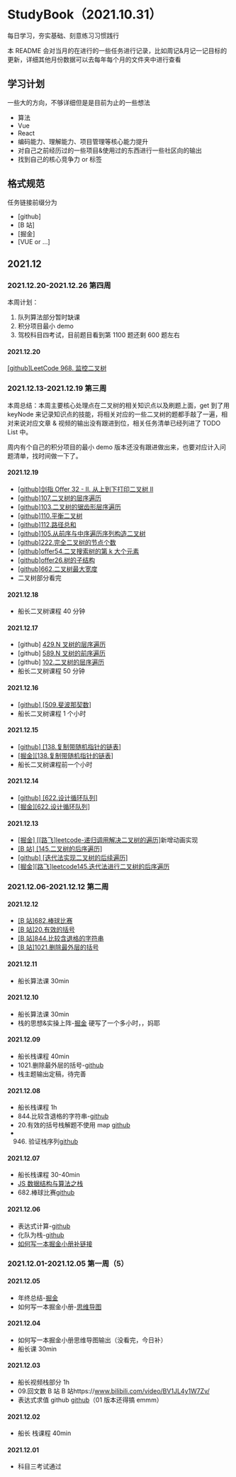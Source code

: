 # StudyBook（2021.10.31）

每日学习，夯实基础、刻意练习习惯践行

本 README 会对当月的在进行的一些任务进行记录，比如周记&月记一记目标的更新，详细其他月份数据可以去每年每个月的文件夹中进行查看

## 学习计划

一些大的方向，不够详细但是是目前为止的一些想法

- 算法
- Vue
- React
- 编码能力、理解能力、项目管理等核心能力提升
- 对自己之前经历过的一些项目&使用过的东西进行一些社区向的输出
- 找到自己的核心竞争力 or 标签

## 格式规范

任务链接前缀分为

- [github]
- [B 站]
- [掘金]
- [VUE or ...]

## 2021.12

### 2021.12.20-2021.12.26 第四周

本周计划：

1. 队列算法部分暂时缺课
2. 积分项目最小 demo
3. 驾校科目四考试，目前题目看到第 1100 题还剩 600 题左右

#### 2021.12.20

[[github]LeetCode 968. 监控二叉树](https://github.com/MMmaXingXing/Algorithm/blob/master/968.%E7%9B%91%E6%8E%A7%E4%BA%8C%E5%8F%89%E6%A0%91.js)

### 2021.12.13-2021.12.19 第三周

本周总结：本周主要核心处理点在二叉树的相关知识点以及刷题上面，get 到了用 keyNode 来记录知识点的技能，将相关对应的一些二叉树的题都手敲了一遍，相对来说对应文章 & 视频的输出没有跟进到位，相关任务清单已经列进了 TODO List 中。

周内有个自己的积分项目的最小 demo 版本还没有跟进做出来，也要对应计入问题清单，找时间做一下了。

#### 2021.12.19

- [[github]剑指 Offer 32 - II. 从上到下打印二叉树 II](https://github.com/MMmaXingXing/Algorithm/blob/master/offer32II-%E4%BB%8E%E4%B8%8A%E5%88%B0%E4%B8%8B%E6%89%93%E5%8D%B0%E4%BA%8C%E5%8F%89%E6%A0%91.js)
- [[github]107.二叉树的层序遍历](https://github.com/MMmaXingXing/Algorithm/blob/master/107.%E4%BA%8C%E5%8F%89%E6%A0%91%E7%9A%84%E5%B1%82%E5%BA%8F%E9%81%8D%E5%8E%86-ii.js)
- [[github]103.二叉树的锯齿形层序遍历](https://github.com/MMmaXingXing/Algorithm/blob/master/103.%E4%BA%8C%E5%8F%89%E6%A0%91%E7%9A%84%E9%94%AF%E9%BD%BF%E5%BD%A2%E5%B1%82%E5%BA%8F%E9%81%8D%E5%8E%86.js)
- [[github]110.平衡二叉树](https://github.com/MMmaXingXing/Algorithm/blob/master/110.%E5%B9%B3%E8%A1%A1%E4%BA%8C%E5%8F%89%E6%A0%91.js)
- [[github]112.路径总和](https://github.com/MMmaXingXing/Algorithm/blob/master/112.%E8%B7%AF%E5%BE%84%E6%80%BB%E5%92%8C.js)
- [[github]105.从前序与中序遍历序列构造二叉树](https://github.com/MMmaXingXing/Algorithm/blob/master/105.%E4%BB%8E%E5%89%8D%E5%BA%8F%E4%B8%8E%E4%B8%AD%E5%BA%8F%E9%81%8D%E5%8E%86%E5%BA%8F%E5%88%97%E6%9E%84%E9%80%A0%E4%BA%8C%E5%8F%89%E6%A0%91.js)
- [[github]222.完全二叉树的节点个数](https://github.com/MMmaXingXing/Algorithm/blob/master/222.%E5%AE%8C%E5%85%A8%E4%BA%8C%E5%8F%89%E6%A0%91%E7%9A%84%E8%8A%82%E7%82%B9%E4%B8%AA%E6%95%B0.js)
- [[github]offer54.二叉搜索树的第 k 大个元素](https://github.com/MMmaXingXing/Algorithm/blob/master/offer54.%E4%BA%8C%E5%8F%89%E6%90%9C%E7%B4%A2%E6%A0%91%E7%9A%84%E7%AC%ACk%E5%A4%A7%E4%B8%AA%E5%85%83%E7%B4%A0-%E4%B8%AD%E5%BA%8F%E9%81%8D%E5%8E%86.js)
- [[github]offer26.树的子结构](https://github.com/MMmaXingXing/Algorithm/blob/master/offer26.%E6%A0%91%E7%9A%84%E5%AD%90%E7%BB%93%E6%9E%84.js)
- [[github]662.二叉树最大宽度](https://github.com/MMmaXingXing/Algorithm/blob/master/662.%E4%BA%8C%E5%8F%89%E6%A0%91%E6%9C%80%E5%A4%A7%E5%AE%BD%E5%BA%A6.js)
- 二叉树部分看完

#### 2021.12.18

- 船长二叉树课程 40 分钟

#### 2021.12.17

- [github] [429.N 叉树的层序遍历](https://github.com/MMmaXingXing/Algorithm/blob/master/429.n-%E5%8F%89%E6%A0%91%E7%9A%84%E5%B1%82%E5%BA%8F%E9%81%8D%E5%8E%86.js)
- [github] [589.N 叉树的前序遍历](https://github.com/MMmaXingXing/Algorithm/blob/master/589.n-%E5%8F%89%E6%A0%91%E7%9A%84%E5%89%8D%E5%BA%8F%E9%81%8D%E5%8E%86.js)
- [github] [102.二叉树的层序遍历](https://github.com/MMmaXingXing/Algorithm/blob/master/102.%E4%BA%8C%E5%8F%89%E6%A0%91%E7%9A%84%E5%B1%82%E5%BA%8F%E9%81%8D%E5%8E%86.js)
- 船长二叉树课程 50 分钟

#### 2021.12.16

- [[github] [509.斐波那契数]](https://github.com/MMmaXingXing/Algorithm/blob/master/509.%E6%96%90%E6%B3%A2%E9%82%A3%E5%A5%91%E6%95%B0.js)
- 船长二叉树课程 1 个小时

#### 2021.12.15

- [[github] [138.复制带随机指针的链表]](https://github.com/MMmaXingXing/Algorithm/blob/master/138.%E5%A4%8D%E5%88%B6%E5%B8%A6%E9%9A%8F%E6%9C%BA%E6%8C%87%E9%92%88%E7%9A%84%E9%93%BE%E8%A1%A8.js)
- [[掘金][138.复制带随机指针的链表]](https://juejin.cn/post/7041590299394572301/)
- 船长二叉树课程前一个小时

#### 2021.12.14

- [[github] [622.设计循环队列]](https://github.com/MMmaXingXing/Algorithm/blob/master/622.%E8%AE%BE%E8%AE%A1%E5%BE%AA%E7%8E%AF%E9%98%9F%E5%88%97.js)
- [[掘金][622.设计循环队列]](https://juejin.cn/post/7041222137582977031/)

#### 2021.12.13

- [[掘金] [[路飞]leetcode-递归调用解决二叉树的遍历]](https://juejin.cn/post/7031514895333982221/)新增动画实现
- [[B 站] [145.二叉树的后序遍历]](https://www.bilibili.com/video/BV1pY411W7Gm/)
- [[github] [迭代法实现二叉树的后续遍历]](https://github.com/MMmaXingXing/Algorithm/blob/master/145.%E4%BA%8C%E5%8F%89%E6%A0%91%E7%9A%84%E5%90%8E%E5%BA%8F%E9%81%8D%E5%8E%86-%E8%BF%AD%E4%BB%A3%E6%B3%95.js)
- [[掘金][路飞]leetcode145.迭代法进行二叉树的后序遍历](https://juejin.cn/post/7040786675055722509/)

### 2021.12.06-2021.12.12 第二周

#### 2021.12.12

- [[B 站]682.棒球比赛](https://www.bilibili.com/video/BV1334y197QS/)
- [[B 站]20.有效的括号](https://www.bilibili.com/video/BV15i4y1d7Zy/)
- [[B 站]844.比较含退格的字符串](https://www.bilibili.com/video/BV1nR4y1x7X1/)
- [[B 站]1021.删除最外层的括号](https://www.bilibili.com/video/BV1444y1E73M/)

#### 2021.12.11

- 船长算法课 30min

#### 2021.12.10

- 船长算法课 30min
- 栈的思想&实操上阵-[掘金](https://juejin.cn/post/7039690975748292645) 硬写了一个多小时，，妈耶

#### 2021.12.09

- 船长栈课程 40min
- 1021.删除最外层的括号-[github](https://github.com/MMmaXingXing/Algorithm/blob/master/1021.%E5%88%A0%E9%99%A4%E6%9C%80%E5%A4%96%E5%B1%82%E7%9A%84%E6%8B%AC%E5%8F%B7.js)
- 栈主题输出定稿，待完善

#### 2021.12.08

- 船长栈课程 1h
- 844.比较含退格的字符串-[github](https://github.com/MMmaXingXing/Algorithm/blob/master/844.%E6%AF%94%E8%BE%83%E5%90%AB%E9%80%80%E6%A0%BC%E7%9A%84%E5%AD%97%E7%AC%A6%E4%B8%B2.js)
- 20.有效的括号栈解题不使用 map [github](https://github.com/MMmaXingXing/Algorithm/blob/master/20.%E6%9C%89%E6%95%88%E7%9A%84%E6%8B%AC%E5%8F%B7-%E6%A0%88%E6%80%9D%E8%B7%AF.js)
- 946. 验证栈序列[github](https://github.com/MMmaXingXing/Algorithm/blob/master/946.%E9%AA%8C%E8%AF%81%E6%A0%88%E5%BA%8F%E5%88%97.js)

#### 2021.12.07

- 船长栈课程 30-40min
- [JS 数据结构与算法之栈](https://juejin.cn/post/7038597723821441031/)
- 682.棒球比赛[github](https://github.com/MMmaXingXing/Algorithm/blob/master/682.%E6%A3%92%E7%90%83%E6%AF%94%E8%B5%9B.js)

#### 2021.12.06

- 表达式计算-[github](https://github.com/MMmaXingXing/Algorithm/blob/master/224.%E5%9F%BA%E6%9C%AC%E8%AE%A1%E7%AE%97%E5%99%A8-%E4%BA%8C%E5%8F%89%E6%A0%91%E6%80%9D%E8%B7%AF.js)
- 化队为栈-[github](https://github.com/MMmaXingXing/Algorithm/blob/master/%E9%9D%A2%E8%AF%95%E9%A2%9803.04.%E5%8C%96%E9%98%9F%E4%B8%BA%E6%A0%88.js)
- [如何写一本掘金小册补链接](http://naotu.baidu.com/file/72a22ad95c99e750e3fb665bbb565042?token=57703430b55c8f63)

### 2021.12.01-2021.12.05 第一周（5）

#### 2021.12.05

- 年终总结-[掘金](https://juejin.cn/post/7037869942019981320/)
- 如何写一本掘金小册-[思维导图](http://naotu.baidu.com/file/72a22ad95c99e750e3fb665bbb565042?token=57703430b55c8f63)

#### 2021.12.04

- 如何写一本掘金小册思维导图输出（没看完，今日补）
- 船长课 30min

#### 2021.12.03

- 船长视频栈部分 1h
- 09.回文数 B 站 B 站https://www.bilibili.com/video/BV1JL4y1W7Zv/
- 表达式求值 github [github](https://github.com/MMmaXingXing/Algorithm/blob/master/224.%E5%9F%BA%E6%9C%AC%E8%AE%A1%E7%AE%97%E5%99%A8-leetcode%E5%AE%98%E6%96%B9.js)（01 版本还得搞 emmm）

#### 2021.12.02

- 船长 栈课程 40min

#### 2021.12.01

- 科目三考试通过
